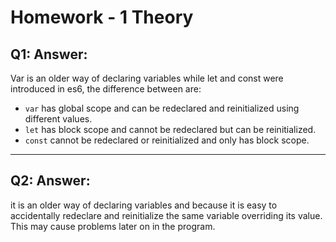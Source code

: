 # Homework - 1 Theory
## Q1: Answer:
Var is an older way of declaring variables while let and const were introduced in es6, the difference between are:

* `var` has global scope and can be redeclared and reinitialized using different values.
* `let` has block scope and cannot be redeclared but can be reinitialized.
* `const` cannot be redeclared or reinitialized and only has block scope.

---
## Q2: Answer:
it is an older way of declaring variables and because it is easy to accidentally redeclare and reinitialize the same variable overriding its value.  
This may cause problems later on in the program.



